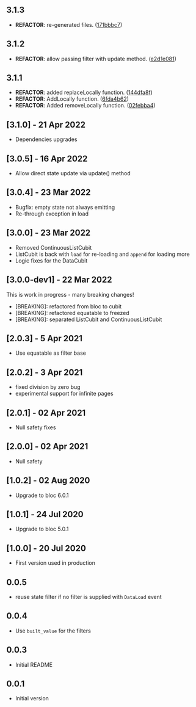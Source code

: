 ## 3.1.3

 - **REFACTOR**: re-generated files. ([171bbbc7](https://github.com/djangoflow/list_bloc/commit/171bbbc7cba6542f3a1f2bafa564bcbf820135a8))

## 3.1.2

 - **REFACTOR**: allow passing filter with update method. ([e2d1e081](https://github.com/djangoflow/list_bloc/commit/e2d1e0815464609fb125f02ea762e1f3286f9fa8))

## 3.1.1

 - **REFACTOR**: added replaceLocally function. ([144dfa8f](https://github.com/djangoflow/list_bloc/commit/144dfa8f58b3e6e24870c1a5dd95b7857541cddb))
 - **REFACTOR**: AddLocally function. ([6fda4b62](https://github.com/djangoflow/list_bloc/commit/6fda4b62692d90cf9bfc66ac73067865c4d7c0f5))
 - **REFACTOR**: Added removeLocally function. ([02febba4](https://github.com/djangoflow/list_bloc/commit/02febba441d6fadce8945afe2708958d96800ff9))

## [3.1.0] - 21 Apr 2022
* Dependencies upgrades

## [3.0.5] - 16 Apr 2022
* Allow direct state update via update() method

## [3.0.4] - 23 Mar 2022
* Bugfix: empty state not always emitting
* Re-through exception in load

## [3.0.0] - 23 Mar 2022

* Removed ContinuousListCubit
* ListCubit is back with `load` for re-loading and `append` for loading more
* Logic fixes for the DataCubit

## [3.0.0-dev1] - 22 Mar 2022

This is work in progress - many breaking changes!

* [BREAKING]: refactored from bloc to cubit
* [BREAKING]: refactored equatable to freezed
* [BREAKING]: separated ListCubit and ContinuousListCubit

## [2.0.3] - 5 Apr 2021

* Use equatable as filter base

## [2.0.2] - 3 Apr 2021

* fixed division by zero bug
* experimental support for infinite pages

## [2.0.1] - 02 Apr 2021

* Null safety fixes

## [2.0.0] - 02 Apr 2021

* Null safety

## [1.0.2] - 02 Aug 2020

* Upgrade to bloc 6.0.1

## [1.0.1] - 24 Jul 2020

* Upgrade to bloc 5.0.1

## [1.0.0] - 20 Jul 2020

* First version used in production

## 0.0.5

- reuse state filter if no filter is supplied with `DataLoad` event

## 0.0.4

- Use `built_value` for the filters

## 0.0.3

- Initial README

## 0.0.1

- Initial version
